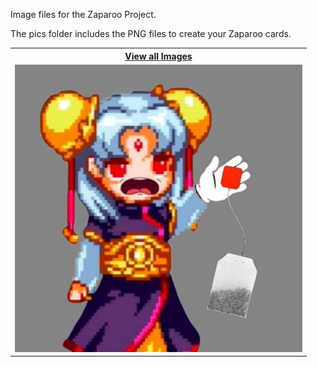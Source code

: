 Image files for the Zaparoo Project.

The pics folder includes the PNG files to create your Zaparoo cards.


<table>
<tr>
 <th><a href="https://github.com/ArcadeKaren/Arcade-Karen-Loading-System/tree/main/Arcade-Karen-Pics">View all Images</a></th>
</tr>
<tr>
<td>
   
   <img src="https://github.com/ArcadeKaren/Arcade-Karen-Loading-System/blob/main/karren.png" />
   
 </td>
</tr>
</table>
